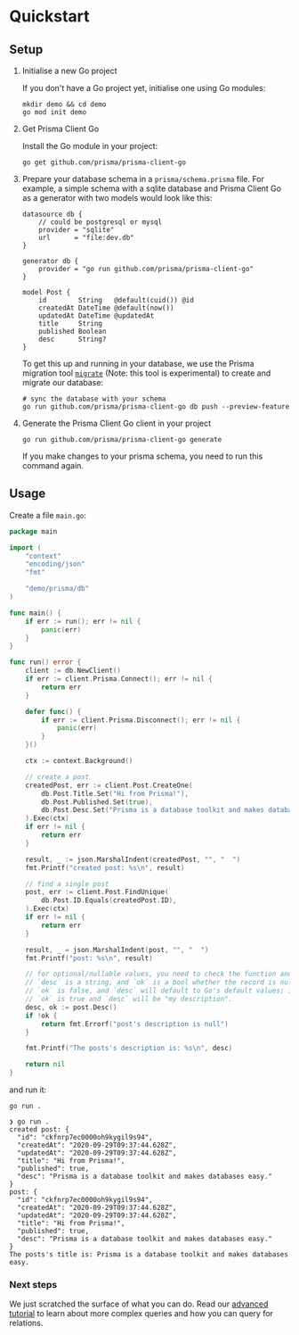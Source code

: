 # Quickstart

## Setup

1. Initialise a new Go project

   If you don't have a Go project yet, initialise one using Go modules:

   ```shell script
   mkdir demo && cd demo
   go mod init demo
   ```

2. Get Prisma Client Go

   Install the Go module in your project:

   ```shell script
   go get github.com/prisma/prisma-client-go
   ```

3. Prepare your database schema in a `prisma/schema.prisma` file. For example, a simple schema with a sqlite database and
   Prisma Client Go as a generator with two models would look like this:

   ```prisma
   datasource db {
       // could be postgresql or mysql
       provider = "sqlite"
       url      = "file:dev.db"
   }

   generator db {
       provider = "go run github.com/prisma/prisma-client-go"
   }

   model Post {
       id        String   @default(cuid()) @id
       createdAt DateTime @default(now())
       updatedAt DateTime @updatedAt
       title     String
       published Boolean
       desc      String?
   }
   ```

   To get this up and running in your database, we use the Prisma migration
   tool [`migrate`](https://www.prisma.io/docs/concepts/components/prisma-migrate) (Note: this tool is experimental) to create and migrate our
   database:

   ```shell script
   # sync the database with your schema
   go run github.com/prisma/prisma-client-go db push --preview-feature
   ```

4. Generate the Prisma Client Go client in your project

   ```shell script
   go run github.com/prisma/prisma-client-go generate
   ```

   If you make changes to your prisma schema, you need to run this command again.

## Usage

Create a file `main.go`:

```go
package main

import (
    "context"
    "encoding/json"
    "fmt"

    "demo/prisma/db"
)

func main() {
    if err := run(); err != nil {
        panic(err)
    }
}

func run() error {
    client := db.NewClient()
    if err := client.Prisma.Connect(); err != nil {
        return err
    }

    defer func() {
        if err := client.Prisma.Disconnect(); err != nil {
            panic(err)
        }
    }()

    ctx := context.Background()

    // create a post
    createdPost, err := client.Post.CreateOne(
        db.Post.Title.Set("Hi from Prisma!"),
        db.Post.Published.Set(true),
        db.Post.Desc.Set("Prisma is a database toolkit and makes databases easy."),
    ).Exec(ctx)
    if err != nil {
        return err
    }

    result, _ := json.MarshalIndent(createdPost, "", "  ")
    fmt.Printf("created post: %s\n", result)

    // find a single post
    post, err := client.Post.FindUnique(
        db.Post.ID.Equals(createdPost.ID),
    ).Exec(ctx)
    if err != nil {
        return err
    }

    result, _ = json.MarshalIndent(post, "", "  ")
    fmt.Printf("post: %s\n", result)

    // for optional/nullable values, you need to check the function and create two return values
    // `desc` is a string, and `ok` is a bool whether the record is null or not. If it's null,
    // `ok` is false, and `desc` will default to Go's default values; in this case an empty string (""). Otherwise,
    // `ok` is true and `desc` will be "my description".
    desc, ok := post.Desc()
    if !ok {
        return fmt.Errorf("post's description is null")
    }

    fmt.Printf("The posts's description is: %s\n", desc)

    return nil
}
```

and run it:

```shell script
go run .
```

```
❯ go run .
created post: {
  "id": "ckfnrp7ec0000oh9kygil9s94",
  "createdAt": "2020-09-29T09:37:44.628Z",
  "updatedAt": "2020-09-29T09:37:44.628Z",
  "title": "Hi from Prisma!",
  "published": true,
  "desc": "Prisma is a database toolkit and makes databases easy."
}
post: {
  "id": "ckfnrp7ec0000oh9kygil9s94",
  "createdAt": "2020-09-29T09:37:44.628Z",
  "updatedAt": "2020-09-29T09:37:44.628Z",
  "title": "Hi from Prisma!",
  "published": true,
  "desc": "Prisma is a database toolkit and makes databases easy."
}
The posts's title is: Prisma is a database toolkit and makes databases easy.
```

### Next steps

We just scratched the surface of what you can do. Read our [advanced tutorial](advanced.md) to learn about more
complex queries and how you can query for relations.
